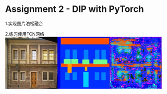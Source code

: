 # Assignment 2 - DIP with PyTorch

1.实现图片泊松融合











2.练习使用FCN网络
![image text](https://github.com/bigsharkkkk/2024DIP-hw/blob/main/02_DIPWithPytorch/训练结果/result_1.png) 

